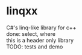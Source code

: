 # linqxx
C#'s linq-like library for c++  
done: select, where  
this is a header only library  
TODO: tests and demo  
